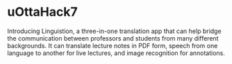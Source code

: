# uOttaHack7
Introducing Linguistion, a three-in-one translation app that can help bridge the communication between professors and students from many different backgrounds. It can translate lecture notes in PDF form, speech from one language to another for live lectures, and image recognition for annotations.  